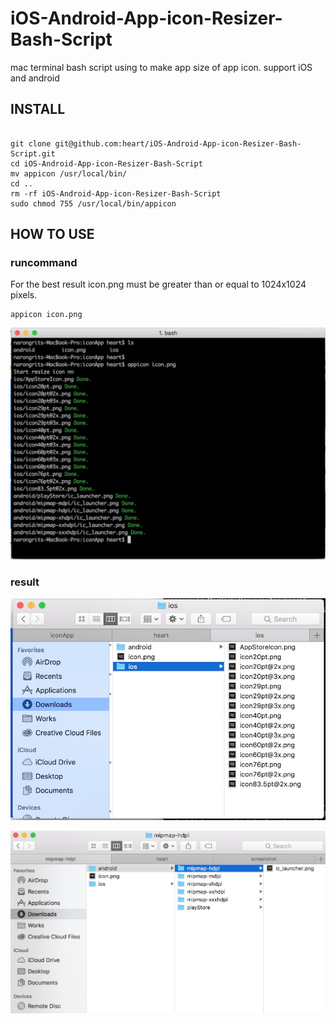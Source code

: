 # iOS-Android-App-icon-Resizer-Bash-Script
mac terminal bash script using to make app size of app icon. support iOS and android
##  INSTALL
```

git clone git@github.com:heart/iOS-Android-App-icon-Resizer-Bash-Script.git
cd iOS-Android-App-icon-Resizer-Bash-Script
mv appicon /usr/local/bin/
cd ..
rm -rf iOS-Android-App-icon-Resizer-Bash-Script
sudo chmod 755 /usr/local/bin/appicon

```

##  HOW TO USE
###	runcommand
For the best result icon.png must be greater than or equal to 1024x1024 pixels.
```
appicon icon.png
```
![app icon resizer screen shot](https://github.com/heart/iOS-Android-App-icon-Resizer-Bash-Script/blob/master/screenshot/howtouse.jpg?raw=true)

###	result
![app icon resizer screen shot (iOS)](https://github.com/heart/iOS-Android-App-icon-Resizer-Bash-Script/blob/master/screenshot/result.jpg?raw=true)

![app icon resizer screen shot (Android)](https://github.com/heart/iOS-Android-App-icon-Resizer-Bash-Script/blob/master/screenshot/androidresult.jpg?raw=true)
